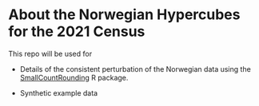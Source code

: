 # About the Norwegian Hypercubes for the 2021 Census

This repo will be used for

  * Details of the consistent perturbation of the Norwegian data using the [SmallCountRounding](https://CRAN.R-project.org/package=SmallCountRounding) R package.

  * Synthetic example data